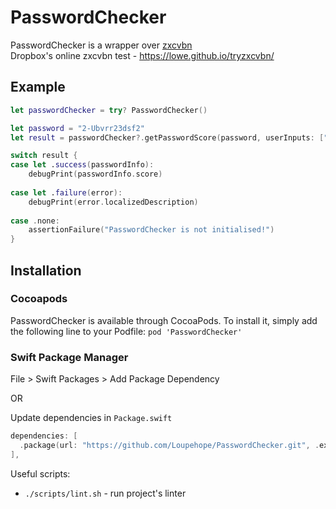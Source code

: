 # PasswordChecker

PasswordChecker is a wrapper over [zxcvbn](https://github.com/dropbox/zxcvbn)   
Dropbox's online zxcvbn test - https://lowe.github.io/tryzxcvbn/

## Example

```swift
let passwordChecker = try? PasswordChecker()

let password = "2-Ubvrr23dsf2"
let result = passwordChecker?.getPasswordScore(password, userInputs: ["Vlad", "2-Ubvrr23"])

switch result {
case let .success(passwordInfo):
    debugPrint(passwordInfo.score)
    
case let .failure(error):
    debugPrint(error.localizedDescription)
    
case .none:
    assertionFailure("PasswordChecker is not initialised!")
}
```

## Installation

### Cocoapods
PasswordChecker is available through CocoaPods. To install it, simply add the following line to your Podfile:
```pod 'PasswordChecker' ```

### Swift Package Manager
File > Swift Packages > Add Package Dependency

OR

Update dependencies in ```Package.swift```

```swift
dependencies: [
  .package(url: "https://github.com/Loupehope/PasswordChecker.git", .exact("1.1.0")),
],
```

Useful scripts:
- `./scripts/lint.sh` - run project's linter
